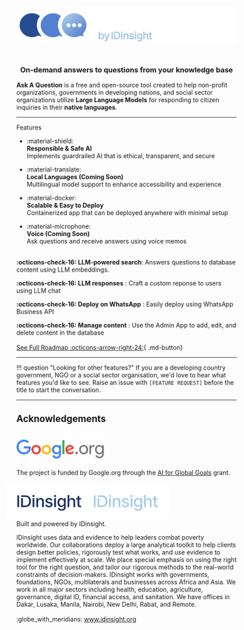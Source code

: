 <pre align="center" style="text-align:center; font-size: 1vw; background:none;">
<img src="./images/logo-light.png#only-dark" alt="logo-light" width="600"/><img src="./images/logo-dark.png#only-light" alt="logo-dark" width="600"/>
<br>
</pre>

<h3 align="center" >On-demand answers to questions from your knowledge base</h3>

<strong > Ask A Question</strong> is a free and open-source tool created to help non-profit organizations, governments in developing nations, and social sector organizations utilize **Large Language Models** for responding to citizen inquiries in their **native languages**.

---

<div  class="component-title" >Features </div>

<div class="grid cards"  markdown>

- <span  class="secondary-color big-font">:material-shield:</span><br>
  <strong >Responsible & Safe AI</strong> <br>
  Implements guardrailed AI that is ethical, transparent, and secure

- <span  class="secondary-color big-font">:material-translate:</span><br>
  <strong>Local Languages (Coming Soon)</strong> <br>
  Multilingual model support to enhance accessibility and experience

- <span class="secondary-color big-font">:material-docker:</span><br>
  <strong >Scalable & Easy to Deploy</strong><br>
  Containerized app that can be deployed anywhere with minimal setup

- <span class="secondary-color big-font">:material-microphone:</span><br>
  <strong >Voice (Coming Soon)</strong> <br>
  Ask questions and receive answers using voice memos

</div>
<br>
<strong >:octicons-check-16: LLM-powered search</strong>: Answers questions to database content using LLM embeddings.

<strong >:octicons-check-16: LLM responses</strong> : Craft a custom reponse to users using LLM chat

<strong >:octicons-check-16: Deploy on WhatsApp</strong> : Easily deploy using WhatsApp Business API

<strong >:octicons-check-16: Manage content</strong> : Use the Admin App to add, edit, and delete content in the database
<br><br>
[See Full Roadmap :octicons-arrow-right-24:](./roadmap.md){ .md-button}

---

!!! question "Looking for other features?"
    If you are a developing country government, NGO or a social sector
    organisation, we'd love to hear what features you'd like to see. Raise an
    issue with `[FEATURE REQUEST]` before the title to start the conversation.

---

## Acknowledgements

<img src="./images/google_org.png" alt="google_dot_org" width=200/><br>
The project is funded by Google.org through the
<a href="https://globalgoals.withgoogle.com/globalgoals/" class="link-home">AI for Global Goals</a> grant.
<br><br>
<img src="./images/idi_dark.png#only-light" alt="idi_org" width=200 style="margin-left:-25px" /><img src="./images/idi_light.png#only-dark" alt="idi_org" width=200 style="margin-left:-25px" /><br>
Built and powered by IDinsight.
<p class="footer" markdown>IDinsight uses data and evidence to help leaders combat poverty worldwide. Our collaborations deploy a large analytical toolkit to help clients design better policies, rigorously test what works, and use evidence to implement effectively at scale. We place special emphasis on using the right tool for the right question, and tailor our rigorous methods to the real-world constraints of decision-makers. IDinsight works with governments, foundations, NGOs, multilaterals and businesses across Africa and Asia. We work in all major sectors including health, education, agriculture, governance, digital ID, financial access, and sanitation. We have offices in Dakar, Lusaka, Manila, Nairobi, New Delhi, Rabat, and Remote.
<br>
<br>
:globe_with_meridians: <a href="https://www.idinsight.org" class="link-home">www.idinsight.org</a>
</p>
